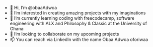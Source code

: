 - 👋 Hi, I’m @obaaAdwoa
- 👀 I’m interested in creating amazing projects with my imaginations
- 🌱 I’m currently learning coding with freecodecamp, software engineering with ALX and Philosophy & Classic at the University of Ghana
- 💞️ I’m looking to collaborate on my upcoming projects
- 📫 You can reach via LinkedIn with the name Obaa Adwoa oforiwaa

<!---
obaaAdwoa/obaaAdwoa is a ✨ special ✨ repository because its `README.md` (this file) appears on your GitHub profile.
You can click the Preview link to take a look at your changes.
--->
